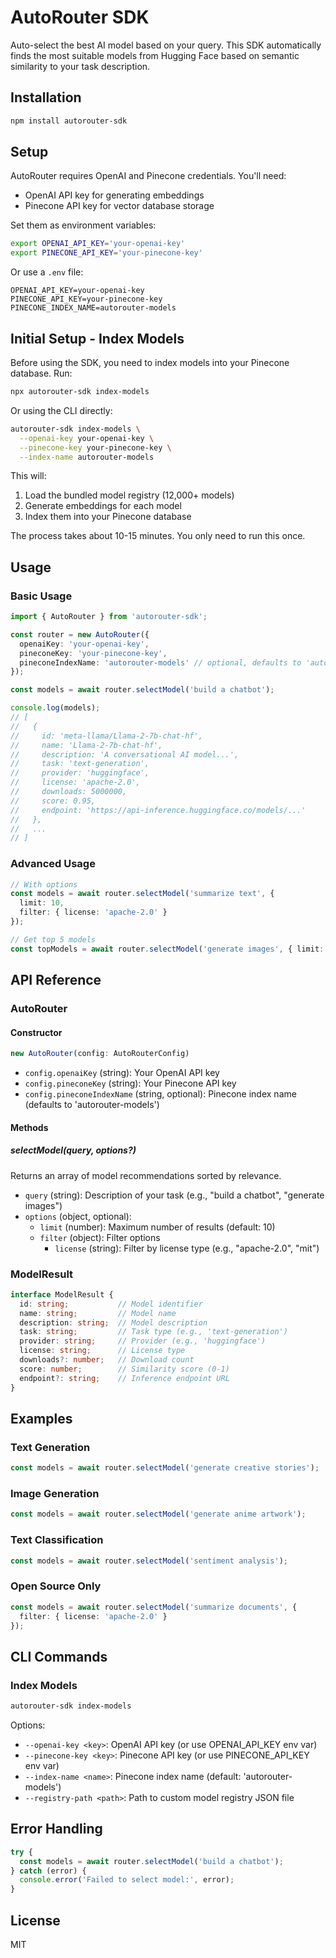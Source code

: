 # AutoRouter SDK

Auto-select the best AI model based on your query. This SDK automatically finds the most suitable models from Hugging Face based on semantic similarity to your task description.

## Installation

```bash
npm install autorouter-sdk
```

## Setup

AutoRouter requires OpenAI and Pinecone credentials. You'll need:
- OpenAI API key for generating embeddings
- Pinecone API key for vector database storage

Set them as environment variables:

```bash
export OPENAI_API_KEY='your-openai-key'
export PINECONE_API_KEY='your-pinecone-key'
```

Or use a `.env` file:

```
OPENAI_API_KEY=your-openai-key
PINECONE_API_KEY=your-pinecone-key
PINECONE_INDEX_NAME=autorouter-models
```

## Initial Setup - Index Models

Before using the SDK, you need to index models into your Pinecone database. Run:

```bash
npx autorouter-sdk index-models
```

Or using the CLI directly:

```bash
autorouter-sdk index-models \
  --openai-key your-openai-key \
  --pinecone-key your-pinecone-key \
  --index-name autorouter-models
```

This will:
1. Load the bundled model registry (12,000+ models)
2. Generate embeddings for each model
3. Index them into your Pinecone database

The process takes about 10-15 minutes. You only need to run this once.

## Usage

### Basic Usage

```typescript
import { AutoRouter } from 'autorouter-sdk';

const router = new AutoRouter({
  openaiKey: 'your-openai-key',
  pineconeKey: 'your-pinecone-key',
  pineconeIndexName: 'autorouter-models' // optional, defaults to 'autorouter-models'
});

const models = await router.selectModel('build a chatbot');

console.log(models);
// [
//   {
//     id: 'meta-llama/Llama-2-7b-chat-hf',
//     name: 'Llama-2-7b-chat-hf',
//     description: 'A conversational AI model...',
//     task: 'text-generation',
//     provider: 'huggingface',
//     license: 'apache-2.0',
//     downloads: 5000000,
//     score: 0.95,
//     endpoint: 'https://api-inference.huggingface.co/models/...'
//   },
//   ...
// ]
```

### Advanced Usage

```typescript
// With options
const models = await router.selectModel('summarize text', {
  limit: 10,
  filter: { license: 'apache-2.0' }
});

// Get top 5 models
const topModels = await router.selectModel('generate images', { limit: 5 });
```

## API Reference

### AutoRouter

#### Constructor

```typescript
new AutoRouter(config: AutoRouterConfig)
```

- `config.openaiKey` (string): Your OpenAI API key
- `config.pineconeKey` (string): Your Pinecone API key
- `config.pineconeIndexName` (string, optional): Pinecone index name (defaults to 'autorouter-models')

#### Methods

##### selectModel(query, options?)

Returns an array of model recommendations sorted by relevance.

- `query` (string): Description of your task (e.g., "build a chatbot", "generate images")
- `options` (object, optional):
  - `limit` (number): Maximum number of results (default: 10)
  - `filter` (object): Filter options
    - `license` (string): Filter by license type (e.g., "apache-2.0", "mit")

### ModelResult

```typescript
interface ModelResult {
  id: string;           // Model identifier
  name: string;         // Model name
  description: string;  // Model description
  task: string;         // Task type (e.g., 'text-generation')
  provider: string;     // Provider (e.g., 'huggingface')
  license: string;      // License type
  downloads?: number;   // Download count
  score: number;        // Similarity score (0-1)
  endpoint?: string;    // Inference endpoint URL
}
```

## Examples

### Text Generation

```typescript
const models = await router.selectModel('generate creative stories');
```

### Image Generation

```typescript
const models = await router.selectModel('generate anime artwork');
```

### Text Classification

```typescript
const models = await router.selectModel('sentiment analysis');
```

### Open Source Only

```typescript
const models = await router.selectModel('summarize documents', {
  filter: { license: 'apache-2.0' }
});
```

## CLI Commands

### Index Models

```bash
autorouter-sdk index-models
```

Options:
- `--openai-key <key>`: OpenAI API key (or use OPENAI_API_KEY env var)
- `--pinecone-key <key>`: Pinecone API key (or use PINECONE_API_KEY env var)
- `--index-name <name>`: Pinecone index name (default: 'autorouter-models')
- `--registry-path <path>`: Path to custom model registry JSON file

## Error Handling

```typescript
try {
  const models = await router.selectModel('build a chatbot');
} catch (error) {
  console.error('Failed to select model:', error);
}
```

## License

MIT
